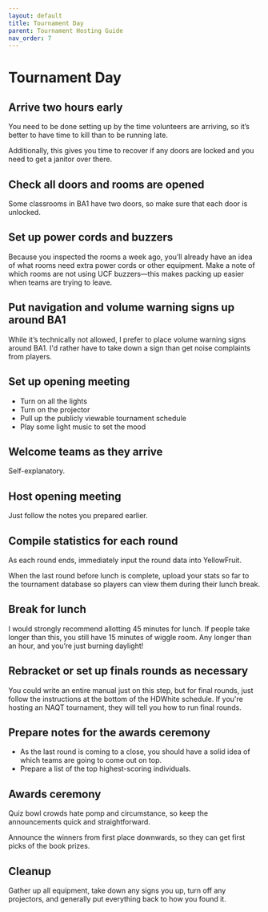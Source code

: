 ```yaml
---
layout: default
title: Tournament Day
parent: Tournament Hosting Guide
nav_order: 7
---
```


# Tournament Day
## Arrive two hours early
You need to be done setting up by the time volunteers are arriving, so it’s better to have time to kill than to be running late. 

Additionally, this gives you time to recover if any doors are locked and you need to get a janitor over there. 

## Check all doors and rooms are opened
Some classrooms in BA1 have two doors, so make sure that each door is unlocked. 

## Set up power cords and buzzers
Because you inspected the rooms a week ago, you’ll already have an idea of what rooms need extra power cords or other equipment. 
Make a note of which rooms are not using UCF buzzers—this makes packing up easier when teams are trying to leave. 

## Put navigation and volume warning signs up around BA1
While it’s technically not allowed, I prefer to place volume warning signs around BA1. I'd rather have to take down a sign than get noise complaints from players.

## Set up opening meeting 
* Turn on all the lights
* Turn on the projector
* Pull up the publicly viewable tournament schedule
* Play some light music to set the mood 

## Welcome teams as they arrive
Self-explanatory.

## Host opening meeting
Just follow the notes you prepared earlier. 

## Compile statistics for each round
As each round ends, immediately input the round data into YellowFruit. 

When the last round before lunch is complete, upload your stats so far to the tournament database so players can view them during their lunch break. 

## Break for lunch 
I would strongly recommend allotting 45 minutes for lunch. If people take longer than this, you still have 15 minutes of wiggle room. Any longer than an hour, and you’re just burning daylight! 

## Rebracket or set up finals rounds as necessary 
You could write an entire manual just on this step, but for final rounds, just follow the instructions at the bottom of the HDWhite schedule. If you're hosting an NAQT tournament, they will tell you how to run final rounds. 

## Prepare notes for the awards ceremony
* As the last round is coming to a close, you should have a solid idea of which teams are going to come out on top. 
* Prepare a list of the top highest-scoring individuals. 

## Awards ceremony 
Quiz bowl crowds hate pomp and circumstance, so keep the announcements quick and straightforward.

Announce the winners from first place downwards, so they can get first picks of the book prizes. 

## Cleanup 
Gather up all equipment, take down any signs you up, turn off any projectors, and generally put everything back to how you found it. 
